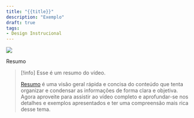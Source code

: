 ```yaml
---
title: "{{title}}"
description: "Exemplo"
draft: true
tags:
- Design Instrucional
---
```



![](https://www.youtube.com/watch?v=XXXXXXXXX)


Resumo

>[!info] Esse é um resumo do vídeo. 
>
>[Resumo](../D4T/Operações%20de%20Pensamento/Resumo.md) é uma visão geral rápida e concisa do conteúdo que tenta organizar e condensar as informações de forma clara e objetiva. Agora aproveite para assistir ao vídeo completo e aprofundar-se nos detalhes e exemplos apresentados e ter uma compreensão mais rica desse tema.